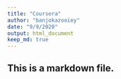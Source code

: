 ```yaml
---
title: "Coursera"
author: "banjokazooiey"
date: "9/9/2020"
output: html_document
keep_md: true
---
```


## This is a markdown file.